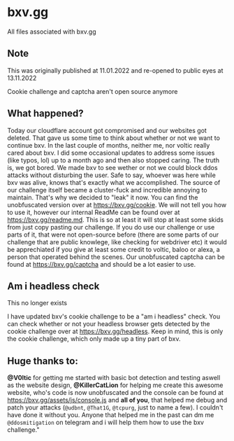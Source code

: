 # bxv.gg
All files associated with bxv.gg

## Note

This was originally published at 11.01.2022 and re-opened to public eyes at 13.11.2022

Cookie challenge and captcha aren't open source anymore

## What happened?
Today our cloudflare account got compromised and our websites got deleted. That gave us some time to think about whether or not we want to continue bxv. In the last couple of months, neither me, nor voltic really cared about bxv. I did some occasional updates to address some issues (like typos, lol) up to a month ago and then also stopped caring. The truth is, we got bored. We made bxv to see wether or not we could block ddos attacks without disturbing the user. Safe to say, whoever was here while bxv was alive, knows that's exactly what we accomplished. The source of our challenge itself became a cluster-fuck and incredible annoying to maintain. That's why we decided to "leak" it now. You can find the unobfuscated version over at https://bxv.gg/cookie. We will not tell you how to use it, however our internal ReadMe can be found over at https://bxv.gg/readme.md. This is so at least it will stop at least some skids from just copy pasting our challenge. If you do use our challenge or use parts of it, that were not open-source before (there are some parts of our challenge that are public knowlege, like checking for webdriver etc) it would be apprechiated if you give at least some credit to voltic, baloo or alexa, a person that operated behind the scenes. Our unobfuscated captcha can be found at https://bxv.gg/captcha and should be a lot easier to use.

## Am i headless check

This no longer exists

I have updated bxv's cookie challenge to be a "am i headless" check. You can check whether or not your headless browser gets detected by the cookie challenge over at https://bxv.gg/headless. Keep in mind, this is only the cookie challenge, which only made up a tiny part of bxv.

## Huge thanks to:
**@V0ltic** for getting me started with basic bot detection and testing aswell as the website design,
**@KillerCatLion** for helping me create this awesome website, who's code is now unobfuscated and the console can be found at https://bxv.gg/assets/js/console.js
and **all of you**, that helped me debug and patch your attacks (`@udbnt`, `@That1G`, `@tcpurg`, just to name a few). I couldn't have done it without you.
Anyone that helped me in the past can dm me `@ddosmitigation` on telegram and i will help them how to use the bxv challenge."